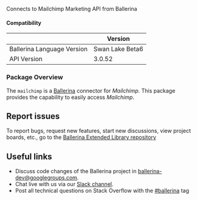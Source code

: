 Connects to Mailchimp Marketing API from Ballerina

#### Compatibility
|                               | Version          |
|-------------------------------|------------------|
| Ballerina Language Version    | Swan Lake Beta6  |
| API Version                   | 3.0.52           |

### Package Overview
The `mailchimp` is a [Ballerina](https://ballerina.io/) connector for *Mailchimp*.
This package provides the capability to easily access *Mailchimp*.
## Report issues
To report bugs, request new features, start new discussions, view project boards, etc., go to the [Ballerina Extended Library repository](https://github.com/ballerina-platform/ballerina-extended-library)

## Useful links
- Discuss code changes of the Ballerina project in [ballerina-dev@googlegroups.com](mailto:ballerina-dev@googlegroups.com).
- Chat live with us via our [Slack channel](https://ballerina.io/community/slack/).
- Post all technical questions on Stack Overflow with the [#ballerina](https://stackoverflow.com/questions/tagged/ballerina) tag
